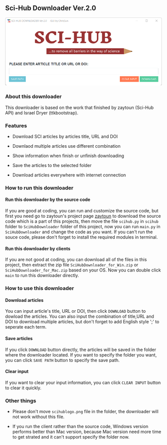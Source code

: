 ## Sci-Hub Downloader Ver.2.0

![downloader_logo](/downloader.png)

### About  this downloader

This downloader is  based on the work that  finished by  zaytoun (Sci-Hub API) and Israel Dryer (ttkbootstrap).

### Features

*   Download SCI articles by articles title, URL and DOI

*   Downlaod multiple articles use different combination

*   Show information when finish or unfinish downloading

*   Save the articles to the selected folder

*   Download articles everywhere with internet connection

### How to run this downloader

#### Run this downloader by the source code

If you are good at coding, you can run and customize the source code, but first you need go to zaytoun's project page [zaytoun](https://github.com/zaytoun/scihub.py) to download the source code which is a part of this projects, then move the file `scihub.py` in `scihub` folder to  `SciHubDownloader` folder of this project, now you can run  `main.py`  in  `SciHubDownloader` and change the code as you want. If you can't run the souce code, please don't forget to install the required modules in terminal.

#### Run this downloader by clients

If you are not good at coding, you can download all of the files in this project, then extract the zip file `SciHubDownloader_for_Win.zip` or `SciHubDownloader_for_Mac.zip` based on your OS. Now you can double click  `main` to run this downloader directly.

### How to use this downloader

#### Download articles

You can input article's title, URL or DOI, then click `DOWNLOAD` button to dowload the articles. You can also input the combination of title,URL and DOI to download multiple articles, but don't forget to add English style ';' to seperate each term.

#### Save articles

If you click `DOWNLOAD` button directly, the articles will be saved in the folder where the downloader located. If you want to specify the folder you want, you can click `SAVE PATH` button to specify the save path.

#### Clear input

If you want to clear your input information, you can click `CLEAR INPUT` button to clear it quickly.

### Other things

*   Please don't move `scihublogo.png` file in the folder, the downloader will not work without this file.

*   If you run the client rather than the source code, Windows version performs better than Mac version, because Mac version need more time to get strated and it can't support specify the folder now.
